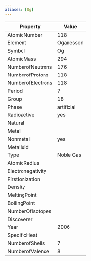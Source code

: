 ```yaml
---
aliases: [Og]
---
```


| Property          | Value      |
| ----------------- | ---------- |
| AtomicNumber      | 118        |
| Element           | Oganesson  |
| Symbol            | Og         |
| AtomicMass        | 294        |
| NumberofNeutrons  | 176        |
| NumberofProtons   | 118        |
| NumberofElectrons | 118        |
| Period            | 7          |
| Group             | 18         |
| Phase             | artificial |
| Radioactive       | yes        |
| Natural           |            |
| Metal             |            |
| Nonmetal          | yes        |
| Metalloid         |            |
| Type              | Noble Gas  |
| AtomicRadius      |            |
| Electronegativity |            |
| FirstIonization   |            |
| Density           |            |
| MeltingPoint      |            |
| BoilingPoint      |            |
| NumberOfIsotopes  |            |
| Discoverer        |            |
| Year              | 2006       |
| SpecificHeat      |            |
| NumberofShells    | 7          |
| NumberofValence   | 8          |
